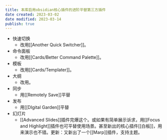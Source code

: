 ```yaml
---
title: 本库启用obsidian核心插件的进阶平替第三方插件
date created: 2023-03-02
date modified: 2023-03-14
publish: true
---
```


- 快速切换
	- 改用[[Another Quick Switcher]]。
- 命令面板
	- 改用[[Cards/Better Command Palette]]。
- 模板
	- 改用[[Cards/Templater]]。
- 大纲
	- 改用。
- 同步
	- 用[[Remotely Save]]平替
- 发布
	- 用[[DIgital Garden]]平替
- 幻灯片
	- [[Advanced Slides]]插件完爆这个。或如果有简单展示诉求，用[[Focus and Highlight]]插件也可平替使用场景。甚至新出的核心插件[[白板]]，用来演示也不错。更新：又新出了一个[[Marp]]插件，支持主题。